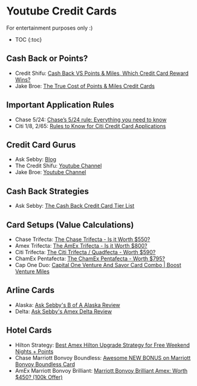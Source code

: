 # Youtube Credit Cards

For entertainment purposes only :)

* TOC
{:toc}

## Cash Back or Points?

- Credit Shifu: [Cash Back VS Points & Miles, Which Credit Card Reward Wins?](https://www.youtube.com/watch?v=PHRDcq86gUw)
- Jake Broe: [The True Cost of Points & Miles Credit Cards](https://www.youtube.com/watch?v=WrayBtS07iw&t=369s)

## Important Application Rules
- Chase 5/24: [Chase’s 5/24 rule: Everything you need to know](https://thepointsguy.com/guide/ultimate-guide-chase-5-24-rule/)
- Citi 1/8, 2/65: [Rules to Know for Citi Credit Card Applications](https://www.asksebby.com/blog/rules-to-know-for-citi-credit-card-applications#:~:text=Citi%201%2F8,apply%20for%20the%20second%20card.)

## Credit Card Gurus
 - Ask Sebby: [Blog](https://www.asksebby.com/blog)
 - The Credit Shifu: [Youtube Channel](https://www.youtube.com/channel/UCEVXhsR6e3D522BHQj9MlLg)
 - Jake Broe: [Youtube Channel](https://www.youtube.com/channel/UCYHosdETLPp6dpJEsgIUTmw)

## Cash Back Strategies
 - Ask Sebby: [The Cash Back Credit Card Tier List](https://www.asksebby.com/blog/cash-back-credit-card-tier-list)

## Card Setups (Value Calculations)
 - Chase Trifecta: [The Chase Trifecta - Is it Worth $550?
](https://www.youtube.com/watch?v=FO5oV2C_AkY)
 - Amex Trifecta: [The AmEx Trifecta - Is it Worth $800?
](https://www.youtube.com/watch?v=3SbB2xK9uBQ)
 - Citi Trifecta: [The Citi Trifecta / Quadfecta - Worth $590?
](https://www.youtube.com/watch?v=bcreCtS6_Gg)
 - ChamEx Pentafecta: [The ChamEx Pentafecta - Worth $795?
](https://www.youtube.com/watch?v=xLO-2XdoolY)
 - Cap One Duo: [Capital One Venture And Savor Card Combo | Boost Venture Miles
](https://www.youtube.com/watch?v=Q7YBVHvhuwo)

## Arline Cards
- Alaska: [Ask Sebby's B of A Alaska Review](https://www.asksebby.com/blog/bank-of-america-alaska-airlines-visa-signature-review)
- Delta: [Ask Sebby's Amex Delta Review](https://www.asksebby.com/blog/amex-delta-skymiles-credit-card-revamp)

## Hotel Cards
- Hilton Strategy: [Best Amex Hilton Upgrade Strategy for Free Weekend Nights + Points](https://www.youtube.com/watch?v=a0SfcEk5l58)
- Chase Marriott Bonvoy Boundless: [Awesome NEW BONUS on Marriott Bonvoy Boundless Card
](https://www.youtube.com/watch?v=K-q4xvO6n6k)
- AmEx Marriott Bonvoy Brilliant: [Marriott Bonvoy Brilliant Amex: Worth $450? (100k Offer)
](https://www.youtube.com/watch?v=-lhJAR0a9Dk)
